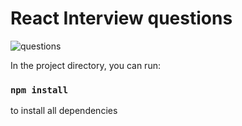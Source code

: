 # React Interview questions
![questions](https://user-images.githubusercontent.com/69154853/157508102-223b5bf3-d085-44be-b6bd-2e0ab946a3bc.jpg)

In the project directory, you can run:

### `npm install`

to install all dependencies


